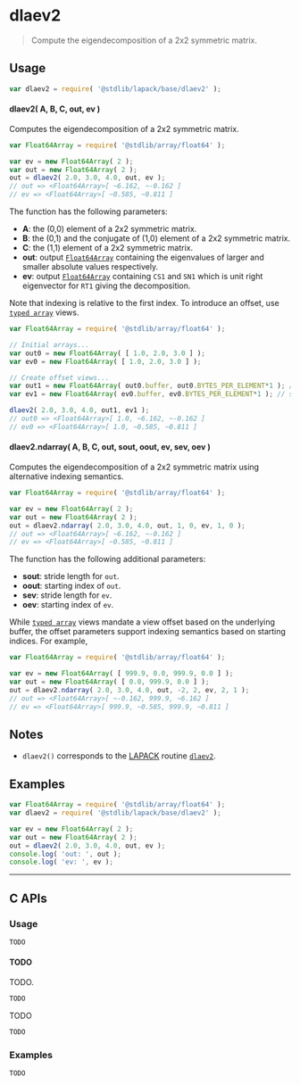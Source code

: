 <!--

@license Apache-2.0

Copyright (c) 2024 The Stdlib Authors.

Licensed under the Apache License, Version 2.0 (the "License");
you may not use this file except in compliance with the License.
You may obtain a copy of the License at

   http://www.apache.org/licenses/LICENSE-2.0

Unless required by applicable law or agreed to in writing, software
distributed under the License is distributed on an "AS IS" BASIS,
WITHOUT WARRANTIES OR CONDITIONS OF ANY KIND, either express or implied.
See the License for the specific language governing permissions and
limitations under the License.

-->

# dlaev2

> Compute the eigendecomposition of a 2x2 symmetric matrix.

<section class = "usage">

## Usage

```javascript
var dlaev2 = require( '@stdlib/lapack/base/dlaev2' );
```

#### dlaev2( A, B, C, out, ev )

Computes the eigendecomposition of a 2x2 symmetric matrix.

```javascript
var Float64Array = require( '@stdlib/array/float64' );

var ev = new Float64Array( 2 );
var out = new Float64Array( 2 );
out = dlaev2( 2.0, 3.0, 4.0, out, ev );
// out => <Float64Array>[ ~6.162, ~-0.162 ]
// ev => <Float64Array>[ ~0.585, ~0.811 ]
```

The function has the following parameters:

-   **A**: the (0,0) element of a 2x2 symmetric matrix.
-   **B**: the (0,1) and the conjugate of (1,0) element of a 2x2 symmetric matrix.
-   **C**: the (1,1) element of a 2x2 symmetric matrix.
-   **out**: output [`Float64Array`][mdn-float64array] containing the eigenvalues of larger and smaller absolute values respectively.
-   **ev**: output [`Float64Array`][mdn-float64array] containing `CS1` and `SN1` which is unit right eigenvector for `RT1` giving the decomposition.

Note that indexing is relative to the first index. To introduce an offset, use [`typed array`][mdn-typed-array] views.

<!-- eslint-disable stdlib/capitalized-comments -->

```javascript
var Float64Array = require( '@stdlib/array/float64' );

// Initial arrays...
var out0 = new Float64Array( [ 1.0, 2.0, 3.0 ] );
var ev0 = new Float64Array( [ 1.0, 2.0, 3.0 ] );

// Create offset views...
var out1 = new Float64Array( out0.buffer, out0.BYTES_PER_ELEMENT*1 ); // start at 2nd element
var ev1 = new Float64Array( ev0.buffer, ev0.BYTES_PER_ELEMENT*1 ); // start at 2nd element

dlaev2( 2.0, 3.0, 4.0, out1, ev1 );
// out0 => <Float64Array>[ 1.0, ~6.162, ~-0.162 ]
// ev0 => <Float64Array>[ 1.0, ~0.585, ~0.811 ]
```

#### dlaev2.ndarray( A, B, C, out, sout, oout, ev, sev, oev )

Computes the eigendecomposition of a 2x2 symmetric matrix using alternative indexing semantics.

```javascript
var Float64Array = require( '@stdlib/array/float64' );

var ev = new Float64Array( 2 );
var out = new Float64Array( 2 );
out = dlaev2.ndarray( 2.0, 3.0, 4.0, out, 1, 0, ev, 1, 0 );
// out => <Float64Array>[ ~6.162, ~-0.162 ]
// ev => <Float64Array>[ ~0.585, ~0.811 ]
```

The function has the following additional parameters:

-   **sout**: stride length for `out`.
-   **oout**: starting index of `out`.
-   **sev**: stride length for `ev`.
-   **oev**: starting index of `ev`.

While [`typed array`][mdn-typed-array] views mandate a view offset based on the underlying buffer, the offset parameters support indexing semantics based on starting indices. For example,

```javascript
var Float64Array = require( '@stdlib/array/float64' );

var ev = new Float64Array( [ 999.9, 0.0, 999.9, 0.0 ] );
var out = new Float64Array( [ 0.0, 999.9, 0.0 ] );
out = dlaev2.ndarray( 2.0, 3.0, 4.0, out, -2, 2, ev, 2, 1 );
// out => <Float64Array>[ ~-0.162, 999.9, ~6.162 ]
// ev => <Float64Array>[ 999.9, ~0.585, 999.9, ~0.811 ]
```

</section>

<!-- /.usage -->

<section class="notes">

## Notes

-   `dlaev2()` corresponds to the [LAPACK][lapack] routine [`dlaev2`][lapack-dlaev2].

</section>

<!-- /.notes -->

<section class="examples">

## Examples

<!-- eslint no-undef: "error" -->

```javascript
var Float64Array = require( '@stdlib/array/float64' );
var dlaev2 = require( '@stdlib/lapack/base/dlaev2' );

var ev = new Float64Array( 2 );
var out = new Float64Array( 2 );
out = dlaev2( 2.0, 3.0, 4.0, out, ev );
console.log( 'out: ', out );
console.log( 'ev: ', ev );
```

</section>

<!-- /.examples -->

<!-- C interface documentation. -->

* * *

<section class="c">

## C APIs

<!-- Section to include introductory text. Make sure to keep an empty line after the intro `section` element and another before the `/section` close. -->

<section class="intro">

</section>

<!-- /.intro -->

<!-- C usage documentation. -->

<section class="usage">

### Usage

```c
TODO
```

#### TODO

TODO.

```c
TODO
```

TODO

```c
TODO
```

</section>

<!-- /.usage -->

<!-- C API usage notes. Make sure to keep an empty line after the `section` element and another before the `/section` close. -->

<section class="notes">

</section>

<!-- /.notes -->

<!-- C API usage examples. -->

<section class="examples">

### Examples

```c
TODO
```

</section>

<!-- /.examples -->

</section>

<!-- /.c -->

<!-- Section for related `stdlib` packages. Do not manually edit this section, as it is automatically populated. -->

<section class="related">

</section>

<!-- /.related -->

<!-- Section for all links. Make sure to keep an empty line after the `section` element and another before the `/section` close. -->

<section class="links">

[lapack]: https://www.netlib.org/lapack/explore-html/

[lapack-dlaev2]: https://www.netlib.org/lapack/explore-html/db/d54/group__laev2_gacd10150d9e7ed9fc85ba274c3dcc9849.html#gacd10150d9e7ed9fc85ba274c3dcc9849

[mdn-float64array]: https://developer.mozilla.org/en-US/docs/Web/JavaScript/Reference/Global_Objects/Float64Array

[mdn-typed-array]: https://developer.mozilla.org/en-US/docs/Web/JavaScript/Reference/Global_Objects/TypedArray

</section>

<!-- /.links -->
